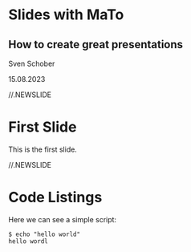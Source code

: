 # Slides with MaTo
## How to create great presentations

Sven Schober

15.08.2023

//.NEWSLIDE

# First Slide

This is the first slide.

//.NEWSLIDE

# Code Listings

Here we can see a simple script:

```
$ echo "hello world"
hello wordl
```


